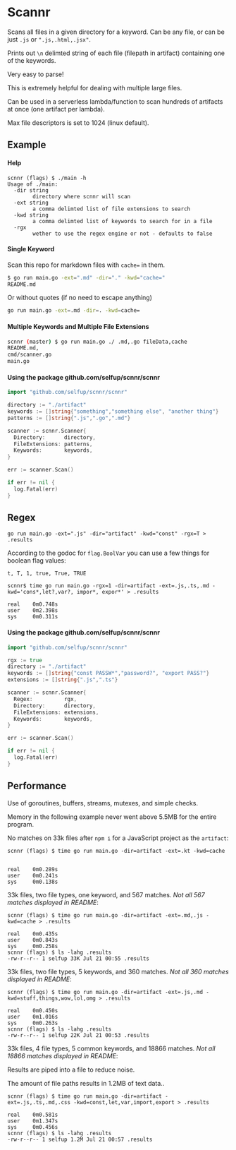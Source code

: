 # Scannr

Scans all files in a given directory for a keyword. Can be any file, or can be just `.js` or `".js,.html,.jsx"`.

Prints out `\n` delimted string of each file (filepath in artifact) containing one of the keywords.

Very easy to parse!

This is extremely helpful for dealing with multiple large files.

Can be used in a serverless lambda/function to scan hundreds of artifacts at once (one artifact per lambda).

Max file descriptors is set to 1024 (linux default).

## Example

#### Help

```
scnnr (flags) $ ./main -h
Usage of ./main:
  -dir string
        directory where scnnr will scan
  -ext string
        a comma delimted list of file extensions to search
  -kwd string
        a comma delimted list of keywords to search for in a file
  -rgx
        wether to use the regex engine or not - defaults to false
```

#### Single Keyword

Scan this repo for markdown files with `cache=` in them.

```bash
$ go run main.go -ext=".md" -dir="." -kwd="cache="
README.md
```

Or without quotes (if no need to escape anything)

```bash
go run main.go -ext=.md -dir=. -kwd=cache=
```

#### Multiple Keywords and Multiple File Extensions

```bash
scnnr (master) $ go run main.go ./ .md,.go fileData,cache
README.md,
cmd/scanner.go
main.go
```

#### Using the package github.com/selfup/scnnr/scnnr

```go
import "github.com/selfup/scnnr/scnnr"

directory := "./artifact"
keywords := []string{"something","something else", "another thing"}
patterns := []string{".js",".go",".md"}

scanner := scnnr.Scanner{
  Directory:      directory,
  FileExtensions: patterns,
  Keywords:       keywords,
}

err := scanner.Scan()

if err != nil {
  log.Fatal(err)
}
```

## Regex

`go run main.go -ext=".js" -dir="artifact" -kwd="const" -rgx=T > .results`

According to the godoc for `flag.BoolVar` you can use a few things for boolean flag values:

`t, T, 1, true, True, TRUE`

```
scnnr$ time go run main.go -rgx=1 -dir=artifact -ext=.js,.ts,.md -kwd='cons*,let?,var?, impor*, expor*' > .results

real    0m0.748s
user    0m2.398s
sys     0m0.311s
```

#### Using the package github.com/selfup/scnnr/scnnr

```go
import "github.com/selfup/scnnr/scnnr"

rgx := true
directory := "./artifact"
keywords := []string{"const PASSW*","password?", "export PASS?"}
extensions := []string{".js",".ts"}

scanner := scnnr.Scanner{
  Regex:          rgx,
  Directory:      directory,
  FileExtensions: extensions,
  Keywords:       keywords,
}

err := scanner.Scan()

if err != nil {
  log.Fatal(err)
}
```

## Performance

Use of goroutines, buffers, streams, mutexes, and simple checks.

Memory in the following example never went above 5.5MB for the entire program.

No matches on 33k files after `npm i` for a JavaScript project as the `artifact`:

```
scnnr (flags) $ time go run main.go -dir=artifact -ext=.kt -kwd=cache


real    0m0.289s
user    0m0.241s
sys     0m0.138s
```

33k files, two file types, one keyword, and 567 matches. _Not all 567 matches displayed in README_:

```
scnnr (flags) $ time go run main.go -dir=artifact -ext=.md,.js -kwd=cache > .results

real    0m0.435s
user    0m0.843s
sys     0m0.258s
scnnr (flags) $ ls -lahg .results
-rw-r--r-- 1 selfup 33K Jul 21 00:55 .results
```

33k files, two file types, 5 keywords, and 360 matches. _Not all 360 matches displayed in README_:

```
scnnr (flags) $ time go run main.go -dir=artifact -ext=.js,.md -kwd=stuff,things,wow,lol,omg > .results

real    0m0.450s
user    0m1.016s
sys     0m0.263s
scnnr (flags) $ ls -lahg .results
-rw-r--r-- 1 selfup 22K Jul 21 00:53 .results
```

33k files, 4 file types, 5 common keywords, and 18866 matches. _Not all 18866 matches displayed in README_:

Results are piped into a file to reduce noise.

The amount of file paths results in 1.2MB of text data..

```
scnnr (flags) $ time go run main.go -dir=artifact -ext=.js,.ts,.md,.css -kwd=const,let,var,import,export > .results

real    0m0.581s
user    0m1.347s
sys     0m0.456s
scnnr (flags) $ ls -lahg .results
-rw-r--r-- 1 selfup 1.2M Jul 21 00:57 .results
```
